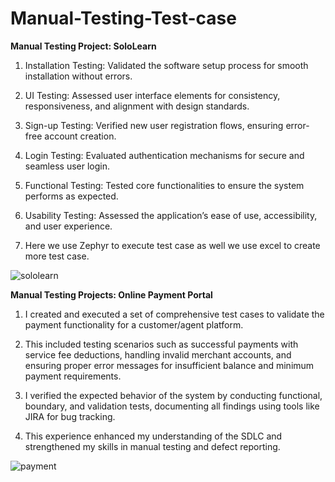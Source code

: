 # Manual-Testing-Test-case

**Manual Testing Project: SoloLearn**

1. Installation Testing: Validated the software setup process for smooth installation without errors.

2. UI Testing: Assessed user interface elements for consistency, responsiveness, and alignment with design standards.

3. Sign-up Testing: Verified new user registration flows, ensuring error-free account creation.

4. Login Testing: Evaluated authentication mechanisms for secure and seamless user login.

5. Functional Testing: Tested core functionalities to ensure the system performs as expected.

6. Usability Testing: Assessed the application’s ease of use, accessibility, and user experience.

7. Here we use Zephyr to execute test case as well we use excel to create more test case.

![sololearn](https://github.com/user-attachments/assets/34a05a8b-295c-4819-b1c0-97247e8a5e17)


**Manual Testing Projects: Online Payment Portal**


1. I created and executed a set of comprehensive test cases to validate the payment functionality for a customer/agent platform. 

2. This included testing scenarios such as successful payments with service fee deductions, handling invalid merchant accounts, and ensuring proper error messages for insufficient balance and minimum payment requirements.

3. I verified the expected behavior of the system by conducting functional, boundary, and validation tests, documenting all findings using tools like JIRA for bug tracking.

4. This experience enhanced my understanding of the SDLC and strengthened my skills in manual testing and defect reporting.

![payment](https://github.com/user-attachments/assets/c438eff2-222c-4d8b-aafd-6cabbb0af1b7)
